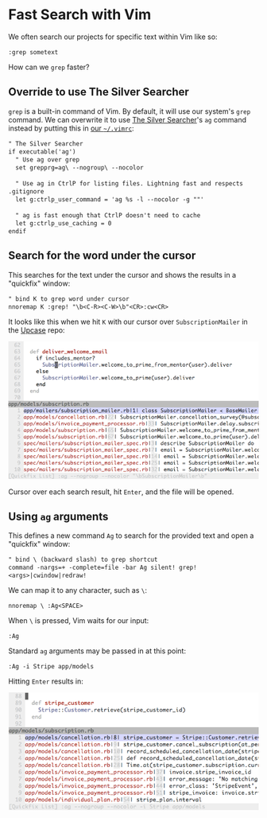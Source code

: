 # Fast Search with Vim

We often search our projects for specific text within Vim like so:

```
:grep sometext
```

How can we `grep` faster?

## Override to use The Silver Searcher

`grep` is a built-in command of Vim. By default, it will use our system's
`grep` command. We can overwrite it to use [The Silver
Searcher](https://github.com/ggreer/the_silver_searcher)'s `ag` command instead
by putting this in [our
`~/.vimrc`](https://github.com/thoughtbot/dotfiles/blob/master/vimrc):

```vim
" The Silver Searcher
if executable('ag')
  " Use ag over grep
  set grepprg=ag\ --nogroup\ --nocolor

  " Use ag in CtrlP for listing files. Lightning fast and respects .gitignore
  let g:ctrlp_user_command = 'ag %s -l --nocolor -g ""'

  " ag is fast enough that CtrlP doesn't need to cache
  let g:ctrlp_use_caching = 0
endif
```

## Search for the word under the cursor

This searches for the text under the cursor and shows the results in a
"quickfix" window:

```
" bind K to grep word under cursor
nnoremap K :grep! "\b<C-R><C-W>\b"<CR>:cw<CR>
```

It looks like this when we hit `K` with our cursor over `SubscriptionMailer`
in the [Upcase](https://thoughtbot.com/upcase/join) repo:

![''](images/quickfix-under-cursor.png)

Cursor over each search result, hit `Enter`, and the file will be opened.

## Using `ag` arguments

This defines a new command `Ag` to search for the provided text and open a
"quickfix" window:

```vim
" bind \ (backward slash) to grep shortcut
command -nargs=+ -complete=file -bar Ag silent! grep! <args>|cwindow|redraw!
```

We can map it to any character, such as `\`:

```vim
nnoremap \ :Ag<SPACE>
```

When `\` is pressed, Vim waits for our input:

```vim
:Ag
```

Standard `ag` arguments may be passed in at this point:

```vim
:Ag -i Stripe app/models
```

Hitting `Enter` results in:

![''](images/quickfix-custom-command.png)
